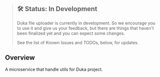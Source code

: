 > ## 🛠 Status: In Development
> Duka file uploader is currently in development. So we encourage you to use it and give us your feedback, but there are things that haven't been finalized yet and you can expect some changes.
>
> See the list of Known Issues and TODOs, below, for updates.


## Overview

A microservice that handle utils for Duka project.

